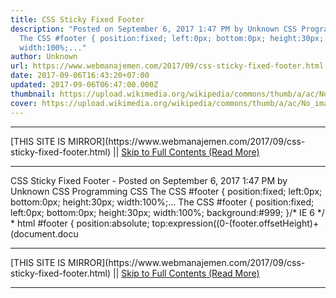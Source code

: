 ```yaml
---
title: CSS Sticky Fixed Footer
description: "Posted on September 6, 2017 1:47 PM by Unknown CSS Programming CSS
  The CSS #footer { position:fixed; left:0px; bottom:0px; height:30px;
  width:100%;..."
author: Unknown
url: https://www.webmanajemen.com/2017/09/css-sticky-fixed-footer.html
date: 2017-09-06T16:43:20+07:00
updated: 2017-09-06T06:47:00.000Z
thumbnail: https://upload.wikimedia.org/wikipedia/commons/thumb/a/ac/No_image_available.svg/2048px-No_image_available.svg.png
cover: https://upload.wikimedia.org/wikipedia/commons/thumb/a/ac/No_image_available.svg/2048px-No_image_available.svg.png
---
```


<hr/> [THIS SITE IS MIRROR](https://www.webmanajemen.com/2017/09/css-sticky-fixed-footer.html) || <a href="https://www.webmanajemen.com/2017/09/css-sticky-fixed-footer.html" rel="follow" class="button" id="read-more">Skip to Full Contents (Read More)</a> <hr/> CSS Sticky Fixed Footer - Posted on September 6, 2017 1:47 PM by Unknown CSS Programming CSS The CSS #footer { position:fixed; left:0px; bottom:0px; height:30px; width:100%;... The CSS
#footer {
position:fixed;
left:0px;
bottom:0px;
height:30px;
width:100%;
background:#999;
}/* IE 6 */
* html #footer {
position:absolute;
top:expression((0-(footer.offsetHeight)+(document.docu <hr/> [THIS SITE IS MIRROR](https://www.webmanajemen.com/2017/09/css-sticky-fixed-footer.html) || <a href="https://www.webmanajemen.com/2017/09/css-sticky-fixed-footer.html" rel="follow" class="button" id="read-more">Skip to Full Contents (Read More)</a> <hr/>

<script>window.onload = function () {
  const isAdmin = getCookie('cookie_admin');
  console.log(isAdmin);
  if (location.host.includes('dimaslanjaka12') && !isAdmin) {
    location.replace('https://www.webmanajemen.com/2017/09/css-sticky-fixed-footer.html');
  }
};

function getCookie(cname) {
  var name = cname + '=';
  var decodedCookie = decodeURIComponent(document.cookie);
  var ca = decodedCookie.split(';');
  for (var i = 0; i < ca.length; i++) {
    if (window.CP) {
      if (window.CP.shouldStopExecution(0)) break;
      var c = ca[i];
      while (c.charAt(0) == ' ') {
        if (window.CP.shouldStopExecution(1)) break;
        c = c.substring(1);
      }
      window.CP.exitedLoop(1);
    }
    if (c.indexOf(name) == 0) {
      return c.substring(name.length, c.length);
    }
  }
  window.CP.exitedLoop(0);
  return null;
}
</script>